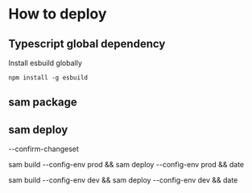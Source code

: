 # How to deploy

<!-- ## push swagger.yaml to s3 bucket

```
aws s3 cp swagger.yaml s3://cp-sam-deploy-east1/
``` -->

## Typescript global dependency

Install esbuild globally

```
npm install -g esbuild
```

## sam package

<!-- ```
sam package --template-file template.yaml --output-template-file output.yaml --s3-bucket cp-sam-deploy-east1
``` -->

## sam deploy

<!-- sam deploy --template-file output.yaml --stack-name GameKnightsEventsAPI --capabilities CAPABILITY_IAM --region us-east-1 -->

<!-- ```
sam build

sam deploy --template-file template.yaml --stack-name GameKnightsEventsAPI --capabilities CAPABILITY_IAM --region us-east-1 --s3-bucket cp-sam-deploy-east1 \
--confirm-changeset

sam delete --stack-name GameKnightsEventsAPI --region us-east-1
``` -->

<!-- sam build && sam deploy -->

--confirm-changeset

sam build --config-env prod && sam deploy --config-env prod && date

sam build --config-env dev && sam deploy --config-env dev && date
